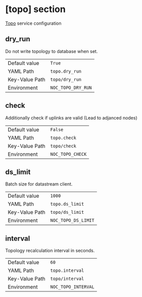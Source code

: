 # [topo] section

[Topo](../services/topo.md) service configuration

## dry_run

Do not write topology to database when set.

|                |                    |
| -------------- | ------------------ |
| Default value  | `True`             |
| YAML Path      | `topo.dry_run`     |
| Key-Value Path | `topo/dry_run`     |
| Environment    | `NOC_TOPO_DRY_RUN` |

## check

Additionally check if uplinks are valid
(Lead to adjanced nodes)

|                |                  |
| -------------- | ---------------- |
| Default value  | `False`          |
| YAML Path      | `topo.check`     |
| Key-Value Path | `topo/check`     |
| Environment    | `NOC_TOPO_CHECK` |

## ds_limit

Batch size for datastream client.

|                |                     |
| -------------- | ------------------- |
| Default value  | `1000`              |
| YAML Path      | `topo.ds_limit`     |
| Key-Value Path | `topo/ds_limit`     |
| Environment    | `NOC_TOPO_DS_LIMIT` |

## interval

Topology recalculation interval in seconds.

|                |                     |
| -------------- | ------------------- |
| Default value  | `60`                |
| YAML Path      | `topo.interval`     |
| Key-Value Path | `topo/interval`     |
| Environment    | `NOC_TOPO_INTERVAL` |